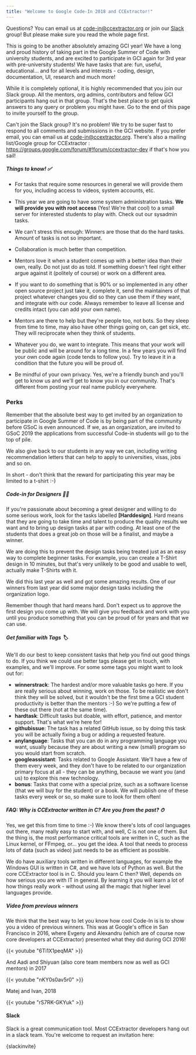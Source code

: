 ```yaml
---
title: "Welcome to Google Code-In 2018 and CCExtractor!"
---
```


Questions? You can email us at code-in@ccextractor.org or join our [Slack](/public/codein/google_code-in_2018#slack) group! But please make sure you read the whole page first. 

This is going to be another absolutely amazing GCI year! We have a long and proud history of taking
part in the Google Summer of Code with university students, and are
excited to participate in GCI again for 3rd year with pre-university
students! We have tasks that are: fun, useful, educational... and for
all levels and interests - coding, design, documentation, UI, research
and much more!



While it is completely optional, it
is highly recommended that you join our Slack group. All the mentors,
org admins, contributors and fellow GCI participants hang out in that
group. That's the best place to get quick answers to any query or
problem you might have. Go to the end of this page to invite yourself to
the group.

Can't join the Slack group? It's no
problem! We try to be super fast to respond to all comments and
submissions in the GCI website. If you prefer email, you can email us at
code-in@ccextractor.org. There's also a mailing list/Google group for
CCExtractor : <https://groups.google.com/forum/#!forum/ccextractor-dev>
if that's how you sail!

##### Things to know! ✅

 * For tasks that require some resources in general we will provide them for you, including access to videos, system accounts, etc. 



 * This year we are going to have some system administration tasks. **We will provide you with root access** (Yes! We're that cool) to a small server for interested students to play with. Check out our sysadmin tasks.



 * We can't stress this enough: Winners are those that do the hard tasks. Amount of tasks is not so important.



 * Collaboration is much better than competition.



 * Mentors love it when a student comes up with a better idea than their own, really. Do not just do as told. If something doesn't feel right either argue against it (politely of course) or work on a different area.



 * If you want to do something that is 90% or so implemented in any other open source project just take it, complete it, send the maintainers of that project whatever changes you did so they can use them if they want, and integrate with our code. Always remember to leave all license and credits intact (you can add your own name).



 * Mentors are there to help but they're people too, not bots. So they sleep from time to time, may also have other things going on, can get sick, etc. They will reciprocate when they think of students.



 * Whatever you do, we want to integrate. This means that your work will be public and will be around for a long time. In a few years you will find your own code again (code tends to follow you). Try to leave it in a condition that the future you will be proud of.



 * Be mindful of your own privacy. Yes, we're a friendly bunch and you'll get to know us and we'll get to know you in our community. That's different from posting your real name publicly everywhere. 



### Perks

Remember that the absolute best way
to get invited by an organization to participate in Google Summer of
Code is by being part of the community before GSoC is even announced. If
we, as an organization, are invited to GSoC 2019 the applications from
successful Code-in students will go to the top of pile. 

We also give back to our students in
any way we can, including writing recommendation letters that can help
to apply to universities, visas, jobs and so on. 

In short - don't think that the
reward for participating this year may be limited to a t-shirt :-)


##### Code-in for Designers 👩‍🎨

If you're passionate about becoming
a great designer and willing to do some serious work, look for the tasks
labelled **[Harddesign]**. Hard means that they are going to take
time and talent to produce the quality results we want and to bring up
design tasks at par with coding. At least one of the students that does
a great job on those will be a finalist, and maybe a winner. 

We are doing this to prevent the
design tasks being treated just as an easy way to complete beginner
tasks. For example, you can create a T-Shirt design in 10 minutes, but
that's very unlikely to be good and usable to well, actually make
T-Shirts with it. 

We did this last year as well and got
some amazing results. One of our winners from last year did some major
design tasks including the organization logo. 

Remember though that hard means hard.
Don't expect us to approve the first design you come up with. We will
give you feedback and work with you until you produce something that you
can be proud of for years and that we can use. 

##### Get familiar with Tags 🏷

We'll do our best to keep consistent
tasks that help you find out good things to do. If you think we could
use better tags please get in touch, with examples, and we'll improve.
For some some tags you might want to look out for: 

 * __winnerstrack__: The hardest and/or more valuable tasks go here. If you are really serious about winning, work on those. To be realistic we don't think they will be solved, but it wouldn't be the first time a GCI student productivity is better than the mentors :-) So we're putting a few of these out there (not at the same time).
 * __hardtask__: Difficult tasks but doable, with effort, patience, and mentor support. That's what we're here for!
 * __githubissue__: The task has a related GitHub issue, so by doing this task you will be actually fixing a bug or adding a requested feature.
 * __anylanguage__: Tasks that you can do in any programming language you want, usually because they are about writing a new (small) program so you would start from scratch.
 * __googleassistant__: Tasks related to Google Assistant. We'll have a few of them every week, and they don't have to be related to our organization primary focus at all - they can be anything, because we want you (and us) to explore this new technology.
 * __bonus__: Tasks that come with a special prize, such as a software license (that we will buy for the student) or a book. We will publish one of these tasks every week or so, so make sure to look for them often!

##### FAQ: Why is CCExtractor written in C? Are you from the past? ⏱

Yes, we get this from time to time
:-) We know there's lots of cool languages out there, many really easy
to start with, and well, C is not one of them. But the thing is, the
most performance critical tools are written in C, such as the Linux
kernel, or FFmpeg, or... you get the idea. A tool that needs to process
lots of data (such as video) just needs to be as efficient as possible.


We do have auxiliary tools written in
different languages, for example the Windows GUI is written in C#, and
we have lots of Python as well. But the core CCExtractor tool is in C.
Should you learn C then? Well, depends on how serious you are with IT in
general. By learning it you will learn a lot of how things really work -
without using all the magic that higher level languages provide. 

##### Video from previous winners

We think that the best way to let you
know how cool Code-In is is to show you a video of previous winners.
This was at Google's office in San Francisco in 2016, where Evgeny and
Alexandru (which are of course now core developers at CCExtractor)
presented what they did during GCI 2016! 

{{< youtube "6Ti1X1peqMA" >}} 

And Aadi and Shiyuan (also core team
members now as well as GCI mentors) in 2017

{{< youtube "nKY0s0av5r0" >}} 

Matej and Ivan, 2018

{{< youtube "rS7RK-GKYuk" >}} 

#### Slack

Slack is a great communication tool. Most CCExtractor developers hang
out in a slack team. You're welcome to request an invitation here:

{slackinvite}
